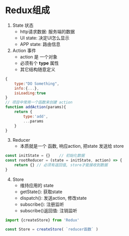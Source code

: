 # Redux组成

1. State 状态
    - http请求数据: 服务端的数据
    - UI state: 决定UI怎么显示
    - APP state: 路由信息
2. Action 事件
    - action 是 一个对象
    - 必须有个 **type** 属性 
    - 其它结构随意定义
```js
{
    type:"DO Something",
    info:{...},
    isLoading:true
}
// 项目中常用一个函数来创建 action
function addAction(params){
    return {
        type:'add',
        ...params
    }
}
```

3. Reducer
    - 本质就是一个 函数, 响应action, 把state 发送给 store
```ts
const initState = {}    // 初始化数据
const rootReducer = (state = initState, action) => {
    return {} // 必须有返回值, store才能接收到数据
}

```

4. Store
    - 维持应用的 state
    - getState(): 获取state
    - dispatch(): 发送action, 修改state
    - subscribe(): 注册监听
    - subscribe()返回值: 注销监听
```ts
import {createStore} from 'Redux'

const Store = createStore( `reducer函数` )

```